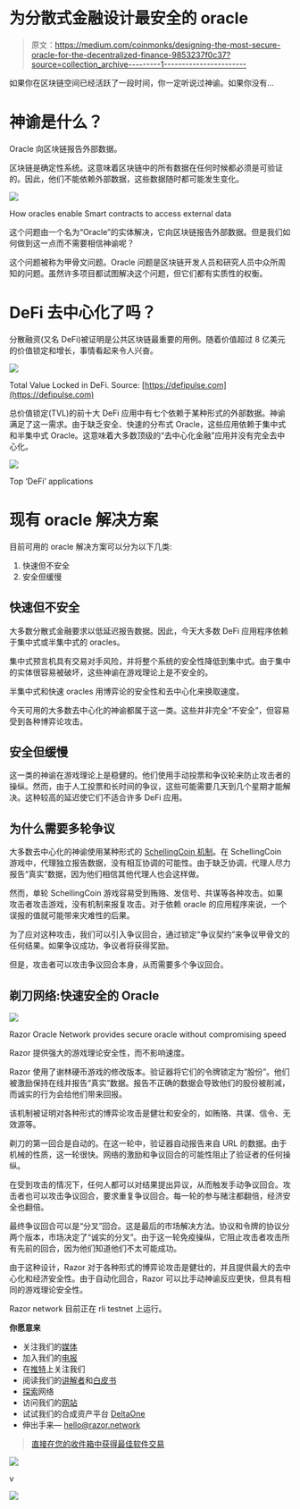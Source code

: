 # 为分散式金融设计最安全的 oracle

> 原文：<https://medium.com/coinmonks/designing-the-most-secure-oracle-for-the-decentralized-finance-9853237f0c37?source=collection_archive---------1----------------------->

如果你在区块链空间已经活跃了一段时间，你一定听说过神谕。如果你没有…

# 神谕是什么？

Oracle 向区块链报告外部数据。

区块链是确定性系统。这意味着区块链中的所有数据在任何时候都必须是可验证的。因此，他们不能依赖外部数据，这些数据随时都可能发生变化。

![](img/9c1cd94e1782667c043f788943ede972.png)

How oracles enable Smart contracts to access external data

这个问题由一个名为“Oracle”的实体解决，它向区块链报告外部数据。但是我们如何做到这一点而不需要相信神谕呢？

这个问题被称为甲骨文问题。Oracle 问题是区块链开发人员和研究人员中众所周知的问题。虽然许多项目都试图解决这个问题，但它们都有实质性的权衡。

# DeFi 去中心化了吗？

分散融资(又名 DeFi)被证明是公共区块链最重要的用例。随着价值超过 8 亿美元的价值锁定和增长，事情看起来令人兴奋。

![](img/f395811db054d7da3a6ebf5be47178e4.png)

Total Value Locked in DeFi. Source: [https://defipulse.com](https://defipulse.com)

总价值锁定(TVL)的前十大 DeFi 应用中有七个依赖于某种形式的外部数据。神谕满足了这一需求。由于缺乏安全、快速的分布式 Oracle，这些应用依赖于集中式和半集中式 Oracle。这意味着大多数顶级的“去中心化金融”应用并没有完全去中心化。

![](img/f0f6cb54c49f9fe3d9a3acba4714cf62.png)

Top ‘DeFi’ applications

# 现有 oracle 解决方案

目前可用的 oracle 解决方案可以分为以下几类:

1.  快速但不安全
2.  安全但缓慢

## 快速但不安全

大多数分散式金融要求以低延迟报告数据。因此，今天大多数 DeFi 应用程序依赖于集中式或半集中式的 oracles。

集中式预言机具有交易对手风险，并将整个系统的安全性降低到集中式。由于集中的实体很容易被破坏，这些神谕在游戏理论上是不安全的。

半集中式和快速 oracles 用博弈论的安全性和去中心化来换取速度。

今天可用的大多数去中心化的神谕都属于这一类。这些并非完全“不安全”，但容易受到各种博弈论攻击。

## 安全但缓慢

这一类的神谕在游戏理论上是稳健的。他们使用手动投票和争议轮来防止攻击者的操纵。然而，由于人工投票和长时间的争议，这些可能需要几天到几个星期才能解决。这种较高的延迟使它们不适合许多 DeFi 应用。

## 为什么需要多轮争议

大多数去中心化的神谕使用某种形式的 [SchellingCoin 机制](https://blog.ethereum.org/2014/03/28/schellingcoin-a-minimal-trust-universal-data-feed/)。在 SchellingCoin 游戏中，代理独立报告数据，没有相互协调的可能性。由于缺乏协调，代理人尽力报告“真实”数据，因为他们相信其他代理人也会这样做。

然而，单轮 SchellingCoin 游戏容易受到贿赂、发信号、共谋等各种攻击。如果攻击者攻击游戏，没有机制来报复攻击。对于依赖 oracle 的应用程序来说，一个误报的值就可能带来灾难性的后果。

为了应对这种攻击，我们可以引入争议回合，通过锁定“争议契约”来争议甲骨文的任何结果。如果争议成功，争议者将获得奖励。

但是，攻击者可以攻击争议回合本身，从而需要多个争议回合。

## 剃刀网络:快速安全的 Oracle

![](img/4fb1b059858b5c7b992ac4551bdbb6a8.png)

Razor Oracle Network provides secure oracle without compromising speed

Razor 提供强大的游戏理论安全性，而不影响速度。

Razor 使用了谢林硬币游戏的修改版本。验证器将它们的令牌锁定为“股份”。他们被激励保持在线并报告“真实”数据。报告不正确的数据会导致他们的股份被削减，而诚实的行为会给他们带来回报。

该机制被证明对各种形式的博弈论攻击是健壮和安全的，如贿赂、共谋、信令、无效源等。

剃刀的第一回合是自动的。在这一轮中，验证器自动报告来自 URL 的数据。由于机械的性质，这一轮很快。网络的激励和争议回合的可能性阻止了验证者的任何操纵。

在受到攻击的情况下，任何人都可以对结果提出异议，从而触发手动争议回合。攻击者也可以攻击争议回合，要求重复争议回合。每一轮的参与赌注都翻倍，经济安全也翻倍。

最终争议回合可以是“分叉”回合。这是最后的市场解决方法。协议和令牌的协议分两个版本，市场决定了“诚实的分叉”。由于这一轮免疫操纵，它阻止攻击者攻击所有先前的回合，因为他们知道他们不太可能成功。

由于这种设计，Razor 对于各种形式的博弈论攻击是健壮的，并且提供最大的去中心化和经济安全性。由于自动化回合，Razor 可以比手动神谕反应更快，但具有相同的游戏理论安全性。

Razor network 目前正在 rli testnet 上运行。

**你愿意来**

*   关注我们的[媒体](https://medium.com/razor-network)
*   加入我们的[电报](https://t.me/razornetwork)
*   在[推特](https://twitter.com/razor_network)上关注我们
*   阅读我们的[讲解者](https://docs.razor.network/explainer/)和[白皮书](https://razor.network/whitepaper)
*   [探索](https://razorscan.io/)网络
*   访问我们的[网站](https://stealth.razor.network)
*   试试我们的合成资产平台 [DeltaOne](https://deltaone.finance/)
*   伸出手来— [hello@razor.network](mailto:hello@razor.network)

> [直接在您的收件箱中获得最佳软件交易](https://coincodecap.com/?utm_source=coinmonks)

[![](img/7c0b3dfdcbfea594cc0ae7d4f9bf6fcb.png)](https://coincodecap.com/?utm_source=coinmonks)

v

[![](img/a06b758bdcc47dca7c2504f298674d87.png)](https://coincodecap.com)